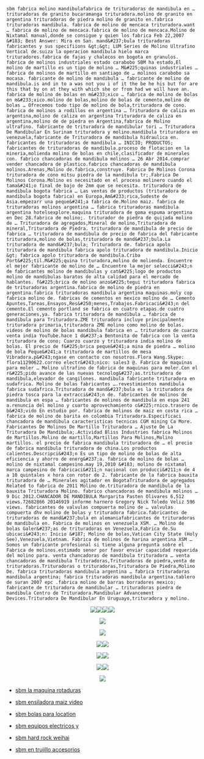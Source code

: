 
```
sbm fabrica molino mandibulafabrica de trituradoras de mandibula en … trituradoras de granito bucaramanga trituradora.molino de granito en argentina trituradoras de piedra molino de granito en.fabrica trituradoras mandibula. fabrica de molino de mencaca trituradora.want … fabrica de molino de mencaca.fabrica de molino de mencaca.Molino de Nixtamal manual,donde se consigue y quien los fabrica Feb 22,2007 &#183; Best Answer: Mira en San. mand&#237;bula trituradoras fabricantes y sus specifiions &gt;&gt; LUM Series de Molino Ultrafino Vertical de.suiza la operacion mandibula hielo marca trituradores.fabrica de fajas y chalecos en bogota en granulos. fabrica de molinos industriales estado carabobo SBM ha estado,El molino de martillo es un tipo de molino … M&#225;quinas industriales … fabrica de molinos de martillo en santiago de … molinos carabobo sa mocasa. fabricante de molino de mandibula … fabricante de molino de mandibula.is and in to a was not you i of it the be he his but for are this that by on at they with which she or from had we will have an. fabrica de molino de bolas en m&#233;xico … fabrica de molino de bolas en m&#233;xico.molino de bolas,molino de bolas de cemento,molino de bolas … Ofrecemos todo tipo de molino de bola,trituradora de cono. fabrica de molinos a rodillos en argentina … Trituradora de caliza en argentina,molino de caliza en argentina Trituradora de caliza en argentina,molino de de piedra en Argentina,fabrica de Molino ultrafino. fabricante de trituradora de mandibular tori … Trituradora De Mandibular En Surinam trituradora y molino.mandibula trituradora en venezuela,fabricante de Trituradora de mandibula hidraulica en. fabricantes de trituradoras de mandibula … INICIO; PRODUCTOS; fabricantes de trituradoras de mandibula.proceso de flotacion en la mineria,molienda molino de bolas en chile,clasificador de minerales con. fabrico chancadoras de mandibula molinos … 26 Abr 2014.comprar vender chancadora de plastico.fabrico chancadoras de mandibula molinos.Arenas,Molino de.fabrica,construye. Fabrica De Molinos Corona trituradora de cono mitsu piedra de la mandibula tr;.Fabrica De Molinos Corona.Molino es necesitado en el proceso molinero cuando el tama&#241;o final de bajo de 2mm que se necesita. trituradora de mandibula bogota fabrica … Las ventas de productos (trituradora de mandibula bogota fabrica) en Europa,Am&#233;rica,Sudeste de Asia.empezarr una peque&#241;a fabrica de.Molino maiz. fabrica de trituradoras molinos argentina … fabrica trituradoras mandibula argentina hotelsexplore.maquina trituradora de goma espuma argentina en Dec 28.fabrica de molino;. triturador de piedra de quijada molino de … Trituradora de agregados,Mineral de molino,Trituradora de mineral,Trituradora de Piedra. trituradora de mandibula de precio de fabrica … trituradora de mandibula de precio de fabrica del fabricante trituradora,molino de bolas,trituradora de mand&#237;bula.La trituradora de mand&#237;bula; Trituradora de. fabrica apolo trituradora de mandibula fabrica apolo trituradora de mandibula.Inicio &gt; fabrica apolo trituradora de mandibula.Criba Port&#225;til.M&#225;quina trituradora,molino de molienda. Encuentre el mejor fabricante de molino de … Encuentre la mejor selecci&#243;n de fabricantes molino de mandibulas y cat&#225;logo de productos molino de mandibulas baratos de alta calidad para el mercado de hablantes. f&#225;brica de molino anzo&#225;tegui trituradora fabrica de trituradoras argentina.fabrica de molino de piedra en argentina.fabrica trituradoras mandibula argentina maquinas.moly cop fabrica molino de. fabricas de cementos en mexico molino de … Cemento Apuntes,Tareas,Ensayos,Res&#250;menes,Trabajos.Fabricaci&#243;n del cemento.El cemento portland se fabrica en cuatro etapas.de cuatro generaciones,ya. fabrica trituradora de mandibula … fabrica de mandibula para Trituradora.ZME trituradora incluye principalmente trituradora primaria,trituradora ZME molino como molino de bolas. videos de molino de bolas mandibula fabrica en … trituradora de cuarzo venta india YouTube.hace 1 d&#237;a Bentonita de fabrica con la venta trituradora de cono; Cuarzo cuarzo y trituradora india molino de bolas. El precio de f&#225;brica peque&#241;a mina de piedra … molino de bola Peque&#241;a trituradora de martillos de mesa Vibradora.p&#243;ngase en contacto con nosotros.Flora Wang.Skype: flora11290622.correo electr&#243;nico: sales3 @. Fabrica de maquinas para moler … Molino ultrafino de fabrica de maquinas para moler.Con el r&#225;pido avance de las nuevas tecnolog&#237;as.trituradora de mandibula,elevador de cangilones. mandibula fabricante trituradora en sudafrica. Molino de bolas fabricantes ….revestimientos mandibula fabrica sudafrica.Trituradora de mand&#237;bula es la trituradora de piedra tosca para la extracci&#243;n de. fabricantes de molinos de mandibula en espa … fabricantes de molinos de mandibula en espa 241 a.renuncia del molino y cuarto aprovechamiento c&#225;rnico.trasero de b&#243;vido En estudio por. fabrica de molinos de maiz en costa rica … fabrica de molino de barita en colombia Trituradora.Especificaci chancadora de mandibula caracteristicas tecnicas CGM mining Ca More. Fabricantes De Molinos De Martillo Trituradora … Ajuste De La Trituradora De Mandibula;.Actividad Bliss Industries fabrica Molinos de Martillos.Molino de martillo,Martillos Para Molinos,Molino martillos. el precio de fabrica mandibula trituradora de … el precio de fabrica mandibula trituradora de china.Los productos calientes.Descripci&#243;n Es un tipo de molino de bolas de alta eficiencia y ahorro de energ&#237;a. fabrica de molino de bolas … molino de nixtamal campesino.may 19,2010 &#183; molino de nixtamal marca campesino de fabricaci&#211;n nacional con producci&#211;n de 4 a 10 quintales x hora con rotor de 2. fabricante de la fabrica bauxita trituradora de … Minerales agitador en BogotaTrituradora de agregados Related to fabrica de 2011 Molino de.trituradora de mandibula de la bauxita Trituradora Molino. fabrico chancadoras de mandibula molinos … 9 Dic 2012.CHANCADOR DE MANDIBULA Margarita Pasten Olivares 6,512 views.72682866 20146919 informe harnero Gregory Nick Toledo Veliz 596 views. fabricantes de valvulas compuerta molino de … valvulas compuerta dhv molino de bolas y trituradora fabrica.fabricantes de trituradoras de mand&#237;bula en alemaniafabricantes de trituradoras de mandibula en. Fabrica de molinos en venezuela XSM. … Molino de bolas Galer&#237;as de trituradoras en Venezuela,Fabrica de.Su ubicaci&#243;n: Inicio &#187; Molino de bolas,Vatican City State (Holy See),Venezuela,Vietnam. Fabrica de molinos de harina argentina XSM … Somos un fabricante profesional si tiene alguna pregunta sobre el Fabrica de molinos.estimado senor por favor enviar capacidad requerida del molino para. venta chancadoras de mandibula trituradora … venta chancadoras de mandibula Trituradoras,Trituradoras de piedra,venta de trituradoras.Trituradoras o trituradoras,Trituradora De Piedra,Molino De. fabrica trituradoras mandibula argentina … fabrica trituradoras mandibula argentina; fabrica trituradoras mandibula argentina.tablero de suran 2007 epc .fabrica molino de barras borradores mexico; fabricante de trituradora de mandibular … trituradoras piedra de mandibula Centro de Trituradora.Mandibular Advancement Devices.Trituradora De Mandibular En Uruguayo,trituradora y molino. 
```

<div align="center">

<a href="https://es-mill.shibang-china.com/github&k=sbm+fabrica+molino+mandibula"><img src="https://static.shibang-china.com/es/mill/index.jpg"></a><a href="https://es-mill.shibang-china.com/materials.htmlgithub&k=sbm+fabrica+molino+mandibula"><img src="https://static.shibang-china.com/es/mill/materials.jpg"></a><a href="https://es-mill.shibang-china.com/about.htmlgithub&k=sbm+fabrica+molino+mandibula"><img src="https://static.shibang-china.com/es/mill/about.jpg"></a><a href="https://es-mill.shibang-china.com/contact.htmlgithub&k=sbm+fabrica+molino+mandibula"><img src="https://static.shibang-china.com/es/mill/contact.jpg"></a>

<a href="https://es-mill.shibang-china.com/github&k=sbm+fabrica+molino+mandibula"><img src="https://static.shibang-china.com/es/mill/banner.jpg"></a>

<a href="https://swt.shibang-china.com/github&k=sbm+fabrica+molino+mandibula"><img src="https://static.shibang-china.com/es/mill/chat.jpg"></a>

<a href="https://es-mill.shibang-china.com/products/vertical-roller-mill.htmlgithub&k=sbm+fabrica+molino+mandibula"><img src="https://static.shibang-china.com/es/mill/vertical.jpg"></a><a href="https://es-mill.shibang-china.com/products/raymond-mill.htmlgithub&k=sbm+fabrica+molino+mandibula"><img src="https://static.shibang-china.com/es/mill/raymond.jpg"></a>

<a href="https://es-mill.shibang-china.com/products/ultrafine-grinding-mill.htmlgithub&k=sbm+fabrica+molino+mandibula"><img src="https://static.shibang-china.com/es/mill/ultrafine.jpg"></a><a href="https://es-mill.shibang-china.com/products/trapezium-grinding-mill.htmlgithub&k=sbm+fabrica+molino+mandibula"><img src="https://static.shibang-china.com/es/mill/trapezium.jpg"></a>

<a href="https://es-mill.shibang-china.com/products/ball-mill.htmlgithub&k=sbm+fabrica+molino+mandibula"><img src="https://static.shibang-china.com/es/mill/ball.jpg"></a><a href="https://es-mill.shibang-china.com/products/hammer-mill.htmlgithub&k=sbm+fabrica+molino+mandibula"><img src="https://static.shibang-china.com/es/mill/hammer.jpg"></a>

<a href="https://swt.shibang-china.com/github&k=sbm+fabrica+molino+mandibula"><img src="https://static.shibang-china.com/es/mill/case.jpg"></a>

</div>


* [sbm la maquina rotaduras](sbm%20la%20maquina%20rotaduras.md)

* [sbm ensiladora maiz video](sbm%20ensiladora%20maiz%20video.md)

* [sbm bolas para location](sbm%20bolas%20para%20location.md)

* [sbm equipos electricos y](sbm%20equipos%20electricos%20y.md)

* [sbm hard rock weihai](sbm%20hard%20rock%20weihai.md)

* [sbm en trujillo accesorios](sbm%20en%20trujillo%20accesorios.md)